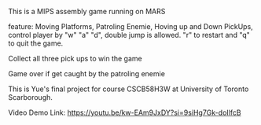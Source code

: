 This is a MIPS assembly game running on MARS 


feature: Moving Platforms, Patroling Enemie, Hoving up and Down PickUps, control player by "w" "a" "d", double jump is allowed. 
"r" to restart and "q" to quit the game. 

Collect all three pick ups to win the game

Game over if get caught by the patroling enemie


This is Yue's final project for course CSCB58H3W at University of Toronto Scarborough.

Video Demo Link: https://youtu.be/kw-EAm9JxDY?si=9siHg7Gk-doIlfcB
